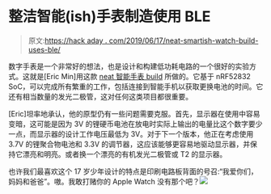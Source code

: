 # 整洁智能(ish)手表制造使用 BLE

> 原文:[https://hack aday . com/2019/06/17/neat-smartish-watch-build-uses-ble/](https://hackaday.com/2019/06/17/neat-smartish-watch-build-uses-ble/)

数字手表是一个非常好的想法，也是设计和构建低功耗电路的一个很好的实验方式。这就是[Eric Min]用这款 [neat 智能手表 build](https://iamericmin.github.io/tm4.html) 所做的。它基于 nRF52832 SoC，可以完成所有繁重的工作，包括连接到智能手机以获取更换电池的时间。它还有相当数量的发光二极管，这对任何这类项目都很重要。

[Eric]坦率地承认，他的原型仍有一些问题需要克服。首先，显示器在使用中容易变暗，这可能是因为 3V 的锂硬币电池在放电时实际上输出的电量比这个数字要少一点，而显示器的设计工作电压最低为 3V。对于下一个版本，他正在考虑使用 3.7V 的锂聚合物电池和 3.3V 的调节器，这应该能够更容易地驱动显示器，并保持它漂亮和明亮。或者换一个漂亮的有机发光二极管或 T2 的显示器。

也许我们最喜欢这个 17 岁少年设计的特点是印刷电路板背面的号召:“我爱你们，妈妈和爸爸”。嗷。我敢打赌你的 Apple Watch 没有那个吧？![](../Images/da486c481453b1081ae4eac43905420e.png)